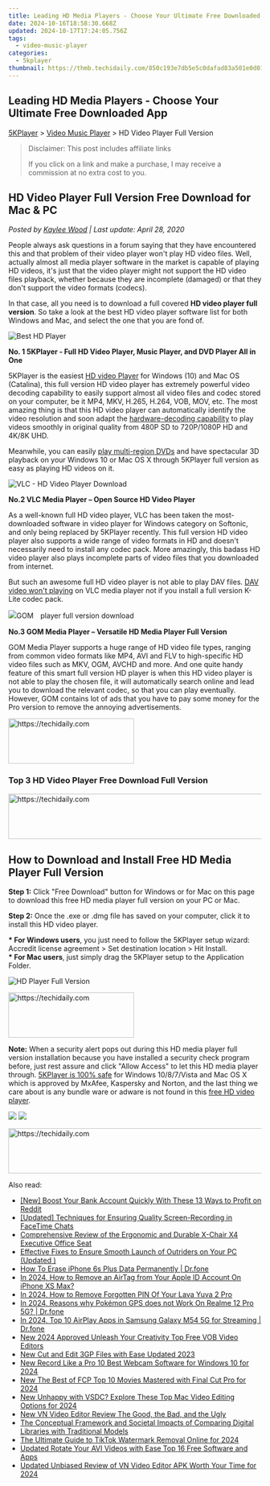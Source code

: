 ```yaml
---
title: Leading HD Media Players - Choose Your Ultimate Free Downloaded App
date: 2024-10-16T18:58:30.668Z
updated: 2024-10-17T17:24:05.756Z
tags:
  - video-music-player
categories:
  - 5kplayer
thumbnail: https://thmb.techidaily.com/850c193e7db5e5c0dafad83a501e0d012a7f8ab4be61e59f0459fea3e866d702.png
---
```


## Leading HD Media Players - Choose Your Ultimate Free Downloaded App

[5KPlayer](https://tools.techidaily.com/5kplayer/products/) \> [Video Music Player](https://tools.techidaily.com/5kplayer/video-music-player/) \> HD Video Player Full Version

>  Disclaimer: This post includes affiliate links
>
>  If you click on a link and make a purchase, I may receive a commission at no extra cost to you.
>

## HD Video Player Full Version Free Download for Mac & PC

 _Posted by [Kaylee Wood](https://www.quora.com/profile/Amanda-Hu-21) | Last update: April 28, 2020_

 People always ask questions in a forum saying that they have encountered this and that problem of their video player won't play HD video files. Well, actually almost all media player software in the market is capable of playing HD videos, it's just that the video player might not support the HD video files playback, whether because they are incomplete (damaged) or that they don't support the video formats (codecs). 

In that case, all you need is to download a full covered **HD video player full version**. So take a look at the best HD video player software list for both Windows and Mac, and select the one that you are fond of. 

![Best HD Player](https://www.5kplayer.com/video-music-player/img/5kplayer-icon-1202.png)

**No. 1 5KPlayer - Full HD Video Player, Music Player, and DVD Player All in One** 

5KPlayer is the easiest [HD video Player](https://tools.techidaily.com/5kplayer/video-music-player/) for Windows (10) and Mac OS (Catalina), this full version HD video player has extremely powerful video decoding capability to easily support almost all video files and codec stored on your computer, be it MP4, MKV, H.265, H.264, VOB, MOV, etc. The most amazing thing is that this HD video player can automatically identify the video resolution and soon adapt the [hardware-decoding capability](https://tools.techidaily.com/5kplayer/video-music-player/) to play videos smoothly in original quality from 480P SD to 720P/1080P HD and 4K/8K UHD. 

Meanwhile, you can easily [play multi-region DVDs](https://tools.techidaily.com/5kplayer/video-music-player/) and have spectacular 3D playback on your Windows 10 or Mac OS X through 5KPlayer full version as easy as playing HD videos on it. 

![VLC - HD Video Player Download](https://www.5kplayer.com/video-music-player/img/vlc-streamer-icon-zjy-0304002.jpg) 

**No.2 VLC Media Player – Open Source HD Video Player** 

As a well-known full HD video player, VLC has been taken the most-downloaded software in video player for Windows category on Softonic, and only being replaced by 5KPlayer recently. This full version HD video player also supports a wide range of video formats in HD and doesn't necessarily need to install any codec pack. More amazingly, this badass HD video player also plays incomplete parts of video files that you downloaded from internet. 

But such an awesome full HD video player is not able to play DAV files. [DAV video won't playing](https://tools.techidaily.com/5kplayer/video-music-player/) on VLC media player not if you install a full version K-Lite codec pack. 

![GOM　player full version download](https://www.5kplayer.com/video-music-player/img/gom-player.jpg) 

**No.3 GOM Media Player – Versatile HD Media Player Full Version** 

GOM Media Player supports a huge range of HD video file types, ranging from common video formats like MP4, AVI and FLV to high-specific HD video files such as MKV, OGM, AVCHD and more. And one quite handy feature of this smart full version HD player is when this HD video player is not able to play the chosen file, it will automatically search online and lead you to download the relevant codec, so that you can play eventually. However, GOM contains lot of ads that you have to pay some money for the Pro version to remove the annoying advertisements.

<!-- affiliate ads begin -->
<a href="https://aligracehair.sjv.io/c/5597632/2135368/19272" target="_top" id="2135368">
  <img src="//a.impactradius-go.com/display-ad/19272-2135368" border="0" alt="https://techidaily.com" width="250" height="90"/>
</a>
<img height="0" width="0" src="https://aligracehair.sjv.io/i/5597632/2135368/19272" style="position:absolute;visibility:hidden;" border="0" />
<!-- affiliate ads end -->

### Top 3 HD Video Player Free Download Full Version

<!-- affiliate ads begin -->
<a href="https://25home.pxf.io/c/5597632/2148650/16836" target="_top" id="2148650">
  <img src="//a.impactradius-go.com/display-ad/16836-2148650" border="0" alt="https://techidaily.com" width="728" height="90"/>
</a>
<img height="0" width="0" src="https://25home.pxf.io/i/5597632/2148650/16836" style="position:absolute;visibility:hidden;" border="0" />
<!-- affiliate ads end -->

## How to Download and Install Free HD Media Player Full Version

**Step 1:** Click "Free Download" button for Windows or for Mac on this page to download this free HD media player full version on your PC or Mac. 

**Step 2:** Once the .exe or .dmg file has saved on your computer, click it to install this HD video player. 

**\* For Windows users**, you just need to follow the 5KPlayer setup wizard: Accredit license agreement > Set destination location > Hit Install.   
**\* For Mac users**, just simply drag the 5KPlayer setup to the Application Folder. 

![HD Player Full Version](https://www.5kplayer.com/video-music-player/img/dav-player-308.jpg) 

<!-- affiliate ads begin -->
<a href="https://review-au.sjv.io/c/5597632/2098705/14409" target="_top" id="2098705">
  <img src="//a.impactradius-go.com/display-ad/14409-2098705" border="0" alt="https://techidaily.com" width="250" height="90"/>
</a>
<img height="0" width="0" src="https://review-au.sjv.io/i/5597632/2098705/14409" style="position:absolute;visibility:hidden;" border="0" />
<!-- affiliate ads end -->

**Note:** When a security alert pops out during this HD media player full version installation because you have installed a security check program before, just rest assure and click "Allow Access" to let this HD media player through. [5KPlayer is 100% safe](https://tools.techidaily.com/5kplayer/video-music-player/) for Windows 10/8/7/Vista and Mac OS X which is approved by MxAfee, Kaspersky and Norton, and the last thing we care about is any bundle ware or adware is not found in this [free HD video player](https://tools.techidaily.com/5kplayer/video-music-player/). 

[![](https://www.5kplayer.com/video-music-player/../button/freedownwhitewin.png)](https://tools.techidaily.com/5kplayer/products/) [![](https://www.5kplayer.com/video-music-player/../button/freedownbackmac.png)](https://tools.techidaily.com/5kplayer/products/)

<!-- affiliate ads begin -->
<a href="https://aligracehair.sjv.io/c/5597632/1918703/19272" target="_top" id="1918703">
  <img src="//a.impactradius-go.com/display-ad/19272-1918703" border="0" alt="https://techidaily.com" width="728" height="90"/>
</a>
<img height="0" width="0" src="https://aligracehair.sjv.io/i/5597632/1918703/19272" style="position:absolute;visibility:hidden;" border="0" />
<!-- affiliate ads end -->

<ins class="adsbygoogle"
     style="display:block"
     data-ad-format="autorelaxed"
     data-ad-client="ca-pub-7571918770474297"
     data-ad-slot="1223367746"></ins>

<ins class="adsbygoogle"
     style="display:block"
     data-ad-client="ca-pub-7571918770474297"
     data-ad-slot="8358498916"
     data-ad-format="auto"
     data-full-width-responsive="true"></ins>

<span class="atpl-alsoreadstyle">Also read:</span>
<div><ul>
<li><a href="https://extra-resources.techidaily.com/new-boost-your-bank-account-quickly-with-these-13-ways-to-profit-on-reddit/"><u>[New] Boost Your Bank Account Quickly With These 13 Ways to Profit on Reddit</u></a></li>
<li><a href="https://video-screen-grab.techidaily.com/updated-techniques-for-ensuring-quality-screen-recording-in-facetime-chats/"><u>[Updated] Techniques for Ensuring Quality Screen-Recording in FaceTime Chats</u></a></li>
<li><a href="https://buynow-reviews.techidaily.com/comprehensive-review-of-the-ergonomic-and-durable-x-chair-x4-executive-office-seat/"><u>Comprehensive Review of the Ergonomic and Durable X-Chair X4 Executive Office Seat</u></a></li>
<li><a href="https://win-able.techidaily.com/effective-fixes-to-ensure-smooth-launch-of-outriders-on-your-pc-updated/"><u>Effective Fixes to Ensure Smooth Launch of Outriders on Your PC (Updated )</u></a></li>
<li><a href="https://blog-min.techidaily.com/how-to-erase-iphone-6s-plus-data-permanently-drfone-by-drfone-ios-full-data-eraser-ios-full-data-eraser/"><u>How To Erase iPhone 6s Plus Data Permanently | Dr.fone</u></a></li>
<li><a href="https://apple-account.techidaily.com/in-2024-how-to-remove-an-airtag-from-your-apple-id-account-on-iphone-xs-max-by-drfone-ios/"><u>In 2024, How to Remove an AirTag from Your Apple ID Account On iPhone XS Max?</u></a></li>
<li><a href="https://android-unlock.techidaily.com/in-2024-how-to-remove-forgotten-pin-of-your-lava-yuva-2-pro-by-drfone-android/"><u>In 2024, How to Remove Forgotten PIN Of Your Lava Yuva 2 Pro</u></a></li>
<li><a href="https://pokemon-go-android.techidaily.com/in-2024-reasons-why-pokemon-gps-does-not-work-on-realme-12-pro-5g-drfone-by-drfone-virtual-android/"><u>In 2024, Reasons why Pokémon GPS does not Work On Realme 12 Pro 5G? | Dr.fone</u></a></li>
<li><a href="https://screen-mirror.techidaily.com/in-2024-top-10-airplay-apps-in-samsung-galaxy-m54-5g-for-streaming-drfone-by-drfone-android/"><u>In 2024, Top 10 AirPlay Apps in Samsung Galaxy M54 5G for Streaming | Dr.fone</u></a></li>
<li><a href="https://video-ai-editor.techidaily.com/new-2024-approved-unleash-your-creativity-top-free-vob-video-editors/"><u>New 2024 Approved Unleash Your Creativity Top Free VOB Video Editors</u></a></li>
<li><a href="https://video-ai-editor.techidaily.com/new-cut-and-edit-3gp-files-with-ease-updated-2023/"><u>New Cut and Edit 3GP Files with Ease Updated 2023</u></a></li>
<li><a href="https://video-ai-editor.techidaily.com/new-record-like-a-pro-10-best-webcam-software-for-windows-10-for-2024/"><u>New Record Like a Pro 10 Best Webcam Software for Windows 10 for 2024</u></a></li>
<li><a href="https://video-ai-editor.techidaily.com/new-the-best-of-fcp-top-10-movies-mastered-with-final-cut-pro-for-2024/"><u>New The Best of FCP Top 10 Movies Mastered with Final Cut Pro for 2024</u></a></li>
<li><a href="https://video-ai-editor.techidaily.com/new-unhappy-with-vsdc-explore-these-top-mac-video-editing-options-for-2024/"><u>New Unhappy with VSDC? Explore These Top Mac Video Editing Options for 2024</u></a></li>
<li><a href="https://video-ai-editor.techidaily.com/new-vn-video-editor-review-the-good-the-bad-and-the-ugly/"><u>New VN Video Editor Review The Good, the Bad, and the Ugly</u></a></li>
<li><a href="https://tech-haven.techidaily.com/the-conceptual-framework-and-societal-impacts-of-comparing-digital-libraries-with-traditional-models/"><u>The Conceptual Framework and Societal Impacts of Comparing Digital Libraries with Traditional Models</u></a></li>
<li><a href="https://video-ai-editor.techidaily.com/the-ultimate-guide-to-tiktok-watermark-removal-online-for-2024/"><u>The Ultimate Guide to TikTok Watermark Removal Online for 2024</u></a></li>
<li><a href="https://video-ai-editor.techidaily.com/updated-rotate-your-avi-videos-with-ease-top-16-free-software-and-apps/"><u>Updated Rotate Your AVI Videos with Ease Top 16 Free Software and Apps</u></a></li>
<li><a href="https://video-ai-editor.techidaily.com/updated-unbiased-review-of-vn-video-editor-apk-worth-your-time-for-2024/"><u>Updated Unbiased Review of VN Video Editor APK Worth Your Time for 2024</u></a></li>
</ul></div>

